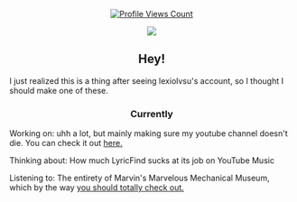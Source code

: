 <a href="https://github.com/prokube">
<p align="center">
  <img src="https://komarev.com/ghpvc/?username=prokube" alt="Profile Views Count">
</p>
</a>

<p align="center">
  <img src="https://github-readme-stats.vercel.app/api/?username=prokube&title_color=4F8CC9&text_color=9f9f9f&show_icons=true&bg_color=00000000&hide_border=true&icon_color=4F8CC9&hide_title=true&count_private=true" />
</p>

<h2 align="center">Hey!</h2>

I just realized this is a thing after seeing lexiolvsu's account, so I thought I should make one of these.

<h3 align="center">Currently</h3>

Working on: uhh a lot, but mainly making sure my youtube channel doesn't die. You can check it out [here.](https://youtube.com/c/Prokube)

Thinking about: How much LyricFind sucks at its job on YouTube Music

Listening to: The entirety of Marvin's Marvelous Mechanical Museum, which by the way [you should totally check out.](https://www.youtube.com/watch?v=VGQZItOMz6k&list=OLAK5uy_kRzCBGt5rCY33Q5OIX4huJfRC5s-i1n_g)
<!-- V2hhdCdzIHRoaXM/IFRoZXkgb3BlbmVkIGEgU3BlY2lhbCBSZXBvc2l0b3J5PyBIZWhlaGUuLi4gVGltZSBmb3IgdGhlIGdlbmVyaWMgaGlkZGVuIG1lc3NhZ2VzIHRoYXQgY3JlYXRlIGEgc3RvcnlsaW5lIHRoYXQncyBjb21wbGV0ZWx5IGlycmVsZXZhbnQgdG8gYW55dGhpbmcgYW5kIHNvbWVob3cgc3RhcnQgYW4gQVJHLi4gU3BlYWtpbmcgb2Ygd2hpY2gsIEkgc2hvdWxkIHByb2JhYmx5IGxvb2sgaW50byBob3cgdG8gbWFrZSBvbmUgb2YgdGhvc2UuLi4=-->





